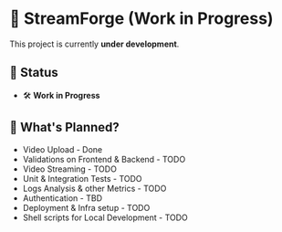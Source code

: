 # 🚧 StreamForge (Work in Progress)

This project is currently **under development**.

## 📌 Status
- 🛠 **Work in Progress**

## 🚀 What's Planned?
- Video Upload - Done
- Validations on Frontend & Backend - TODO
- Video Streaming - TODO
- Unit & Integration Tests - TODO
- Logs Analysis & other Metrics - TODO
- Authentication - TBD
- Deployment & Infra setup - TODO
- Shell scripts for Local Development - TODO

